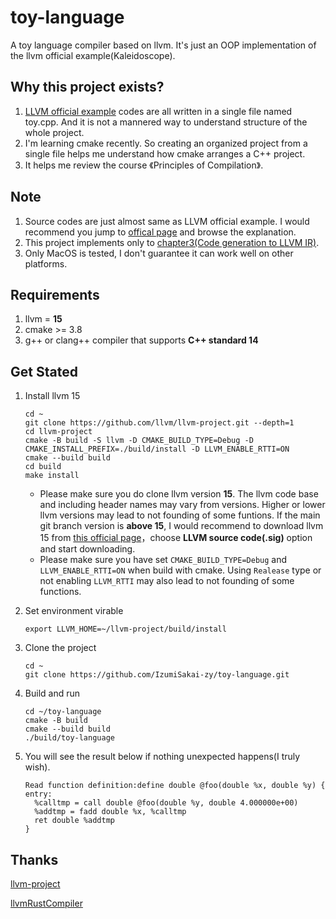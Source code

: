 # toy-language
A toy language compiler based on llvm. It's just an OOP implementation of the llvm official example(Kaleidoscope).



## Why this project exists?

1. [LLVM official example](https://llvm.org/docs/tutorial/MyFirstLanguageFrontend/) codes are all written in a single file named toy.cpp. And it is not a mannered way to understand structure of the whole project.
2. I'm learning cmake recently. So creating an organized project from a single file helps me understand how cmake arranges a C++ project.
3. It helps me review the course 《Principles of  Compilation》.

## Note

1. Source codes are just almost same as LLVM official example. I would recommend you jump to [offical page](https://llvm.org/docs/tutorial/MyFirstLanguageFrontend/) and browse the explanation.
2. This project implements only to [chapter3(Code generation to LLVM IR)](https://llvm.org/docs/tutorial/MyFirstLanguageFrontend/LangImpl03.html).
3. Only MacOS is tested, I don't guarantee it can work well on other platforms.

## Requirements

1. llvm = **15**
2. cmake >= 3.8
3. g++ or clang++ compiler that supports **C++ standard 14**

## Get Stated

1. Install llvm 15

   ```shell
   cd ~
   git clone https://github.com/llvm/llvm-project.git --depth=1
   cd llvm-project
   cmake -B build -S llvm -D CMAKE_BUILD_TYPE=Debug -D CMAKE_INSTALL_PREFIX=./build/install -D LLVM_ENABLE_RTTI=ON
   cmake --build build
   cd build
   make install
   ```

   * Please make sure you do clone llvm version **15**. The llvm code base and including header names may vary from versions. Higher or lower llvm versions may lead to not founding of some funtions. If the main git branch version is **above 15**, I would recommend to download llvm 15 from [this official page](https://releases.llvm.org/download.html)，choose **LLVM source code(.sig)** option and start downloading.
   * Please make sure you have set `CMAKE_BUILD_TYPE=Debug` and `LLVM_ENABLE_RTTI=ON` when build with cmake. Using `Realease` type or not enabling `LLVM_RTTI` may also lead to not founding of some functions.

3. Set environment virable

   ```shell
   export LLVM_HOME=~/llvm-project/build/install
   ```

4. Clone the project

   ```shell
   cd ~
   git clone https://github.com/IzumiSakai-zy/toy-language.git
   ```

5. Build and run 

   ```shell
   cd ~/toy-language
   cmake -B build
   cmake --build build
   ./build/toy-language
   ```

6. You will see the result below if nothing unexpected happens(I truly wish).

   ```shell
   Read function definition:define double @foo(double %x, double %y) {
   entry:
     %calltmp = call double @foo(double %y, double 4.000000e+00)
     %addtmp = fadd double %x, %calltmp
     ret double %addtmp
   }
   ```

   

## Thanks

[llvm-project](https://github.com/llvm/llvm-project)

[llvmRustCompiler](https://github.com/G-H-Li/llvmRustCompiler)

